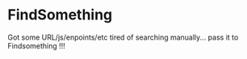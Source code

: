 # FindSomething

Got some URL/js/enpoints/etc tired of searching manually... pass it to Findsomething !!!


